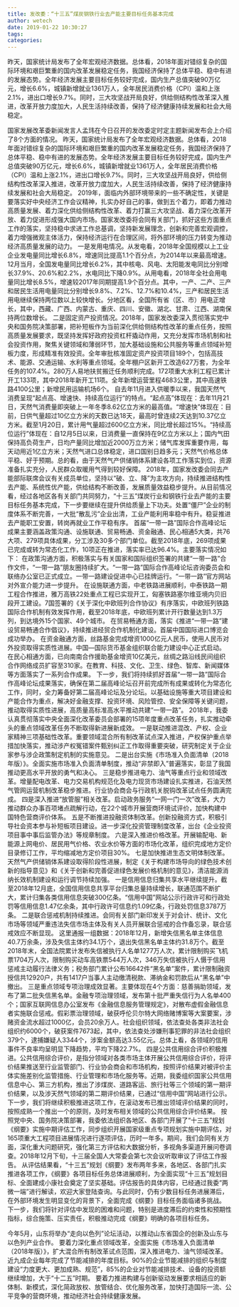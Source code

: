 ```yaml
---
title: 发改委：“十三五”煤炭钢铁行业去产能主要目标任务基本完成
author: wetech
date: 2019-01-22 10:30:27
tags: 
categories: 
---
```

昨天，国家统计局发布了全年宏观经济数据。总体看，2018年面对错综复杂的国际环境和艰巨繁重的国内改革发展稳定任务，我国经济保持了总体平稳、稳中有进的发展态势。全年经济发展主要目标任务较好完成，国内生产总值突破90万亿元，增长6.6%，城镇新增就业1361万人，全年居民消费价格（CPI）温和上涨2.1%，进出口增长9.7%。同时，三大攻坚战开局良好，供给侧结构性改革深入推进，改革开放力度加大，人民生活持续改善，保持了经济健康持续发展和社会大局稳定。
<!-- more -->
国家发展改革委新闻发言人孟玮在今日召开的发改委定时定主题新闻发布会上介绍了8个方面的情况。
昨天，国家统计局发布了全年宏观经济数据。总体看，2018年面对错综复杂的国际环境和艰巨繁重的国内改革发展稳定任务，我国经济保持了总体平稳、稳中有进的发展态势。全年经济发展主要目标任务较好完成，国内生产总值突破90万亿元，增长6.6%，城镇新增就业1361万人，全年居民消费价格（CPI）温和上涨2.1%，进出口增长9.7%。同时，三大攻坚战开局良好，供给侧结构性改革深入推进，改革开放力度加大，人民生活持续改善，保持了经济健康持续发展和社会大局稳定。
2019年，面临内外部环境带来的一些不确定性，关键是要落实好中央经济工作会议精神，扎实办好自己的事，做到五个着力，即着力推动高质量发展、着力深化供给侧结构性改革、着力打赢三大攻坚战、着力深化改革开放、着力促进形成强大国内市场。国家发改委将会同有关部门，抓好这些方面重点工作的落实，坚持稳中求进工作总基调，坚持新发展理念，创新和完善宏观调控，着力增强微观主体活力，保持经济运行在合理区间，将外部环境的压力转变为推动经济高质量发展的动力。
一是发用电情况。从发电看，2018年全国规模以上工业企业发电量同比增长6.8%，增速同比提高1.1个百分点，为2014年以来最高增速。12月当月，全国发电量同比增长6.2%，其中核电、风电、太阳能发电同比分别增长37.9%、20.6%和2.2%，水电同比下降0.9%。从用电看，2018年全社会用电量同比增长8.5%，增速较2017年同期提高1.9个百分点。其中，一产、二产、三产和居民生活用电量同比分别增长9.8%、7.2%、12.7%和10.4%，三产和居民生活用电继续保持两位数以上较快增长。分地区看，全国所有省（区、市）用电正增长，其中，西藏、广西、内蒙古、重庆、四川、安徽、湖北、甘肃、江西、湖南保持两位数增长。
二是固定资产投资情况。2018年，国家发改委深入贯彻落实党中央和国务院决策部署，把补短板作为当前深化供给侧结构性改革的重点任务，按照高质量发展要求，既坚持发挥好政府投资杠杆撬动作用，又充分发挥市场机制和社会投资作用，聚焦关键领域和薄弱环节，加大基础设施和公共服务等重点领域补短板力度，形成精准有效投资。全年审批核准固定资产投资项目189个，包括高技术、能源、交通运输、水利等重点领域。全年棚户区新开工改造627万套，为全年任务的107.4%。280万人易地扶贫搬迁任务顺利完成。172项重大水利工程已累计开工133项，其中2018年新开工11项。全年新增运营里程4683公里，其中高速铁路4100公里；新增民用运输机场6个。
自去年11月进入供暖季以来，我国天然气消费呈现“起点高、增速快、持续高位运行”的特点。“起点高”体现在：去年11月21日，天然气消费量即突破上一年冬季8.62亿立方米的最高值。“增速快”体现在：目前，日供气量超过10亿立方米的天数已达18天，最高时曾连续2天达到10.37亿立方米。截至1月20日，累计用气量超过600亿立方米，同比增长超过15%。“持续高位运行”体现在：自12月5日以来，日消费量一直保持在9亿立方米以上；国内气田保持高负荷生产，日均产量同比增加近2000万立方米；储气库发挥重要作用，每天动用近1亿立方米；天然气进口总体稳定，进口国别日趋多元；天然气价格总体平稳、好于预期。总的看，由于天然气产供储销体系建设各项工作落实到位，资源准备扎实充分，人民群众取暖用气得到较好保障。
2018年，国家发改委会同去产能部际联席会议有关成员单位，坚持以“破、立、降”为主攻方向，持续推进结构性去产能、系统性优产能，供给结构不断改善，发展质量效益稳步提升。从目前情况看，经过各地区各有关部门共同努力，“十三五”煤炭行业和钢铁行业去产能的主要目标任务基本完成，下一步要继续在提升供给质量上下功夫。处置“僵尸”企业的制度体系不断完善，一大批“散乱污”企业出清，工业产能利用率稳中有升。稳妥推进去产能职工安置，转岗再就业工作平稳有序。
首届“一带一路”国际合作高峰论坛成果主要涵盖政策沟通、设施联通、贸易畅通、资金融通、民心相通5大类，共76大项、279项具体成果，分工涉及30多个部门单位。截至2018年底，269项成果已完成或转为常态化工作，10项正在推进，落实率已达96.4%。主要落实情况如下：
在政策沟通方面，积极落实与有关国家和国际组织签署的共建“一带一路”合作文件，“一带一路”朋友圈持续扩大。“一带一路”国际合作高峰论坛咨询委员会和联络办公室已正式成立。一带一路建设促进中心已挂牌运行。“一带一路”官方网站对外宣介能力进一步提升。
在设施联通方面，中老铁路进展顺利，中泰铁路一期工程合作推进，雅万高铁22处重点工程已实现开工，匈塞铁路塞尔维亚境内贝旧段开工建设。7国签署的《关于深化中欧班列合作协议》有序落实，中欧班列铁路国际合作机制有效发挥作用，截至2018年底，中欧班列累计开行数量达到1.3万列，到达境外15个国家、49个城市。
在贸易畅通方面，落实《推进“一带一路”建设贸易畅通合作倡议》，持续推进经贸合作机制化建设。首届中国国际进口博览会成功举办。
在资金融通方面，丝路基金完成增资1000亿元人民币，使用人民币对外投资取得实质性进展。中国—国际货币基金组织联合能力建设中心正式启动。
在民心相通方面，已向南南合作援助基金增资10亿美元，丝绸之路沿线民间组织合作网络成员扩容至310家。在教育、科技、文化、卫生、绿色、智库、新闻媒体等方面落实了一系列合作成果。
下一步，我们将持续抓好首届“一带一路”国际合作高峰论坛成果落实，确保在第二届高峰论坛召开前完成所有成果或转化为常态化工作，同时，全力筹备好第二届高峰论坛及分论坛。以基础设施等重大项目建设和产能合作为重点，解决好金融支撑、投资环境、风险管控、安全保障等关键问题，推动取得实质性进展，高质量高标准高水平推动共建“一带一路”。
2018年，我委认真贯彻落实中央全面深化改革委员会部署的15项年度重点改革任务，扎实推动牵头的重点领域改革任务不断取得新进展新成效。
一是联动推进混改、产权、企业家精神三项基础性改革。重要领域混合所有制改革试点深入推进，产权保护重点举措加快落实，推动涉产权冤错案件甄别纠正工作取得重要突破，研究制定关于企业家参与涉企政策制定机制的实施意见。
二是出台实施《市场准入负面清单（2018年版）》。全面实施市场准入负面清单制度，推动“非禁即入”普遍落实，彰显了我国推动更高水平开放的勇气和决心。
三是稳步推进电力、油气等重点行业和领域改革。增量配电改革、电力交易机构规范化及电力现货市场建设扎实推进，石油天然气管网运营机制改革稳步推进。行业协会商会与行政机关脱钩改革试点任务圆满完成。
四是深入推进“放管服”相关改革。启动政务服务“一网一门一次”改革，大力推动群众办事百项堵点疏解行动，在22个城市开展营商环境试评价，加快构建中国特色营商评价体系。
五是不断推进投融资体制改革。创新投融资方式，积极引导社会资本参与补短板项目建设。进一步深化投资管理制度改革，出台《企业投资项目事中事后监管办法》等规章制度。
六是深入推进价格改革。开展输配电、新能源上网电价、居民用气价格、农业水价等方面的市场化改革，组织完成地方定价目录修订工作，平均缩减地方定价项目30%。
七是加快推进生态文明体制改革。天然气产供储销体系建设取得阶段性进展，制定《关于构建市场导向的绿色技术创新的指导意见》和《关于创新和完善促进绿色发展价格机制的意见》，清洁能源消纳长效机制建设和运行调节持续加强。
一是信用信息归集共享水平继续提升。截至2018年12月底，全国信用信息共享平台归集总量持续增长，联通范围不断扩大，累计归集各类信用信息突破300亿条。“信用中国”网站公示行政许可和行政处罚等信用信息1.47亿余条，其中行政许可信息约1.09亿条，行政处罚信息3787万条。
二是联合惩戒机制持续推进。会同有关部门新印发关于对会计、统计、文化市场等领域严重违法失信市场主体及有关人员开展联合惩戒的合作备忘录，联合惩戒效应不断显现。
这里通报一组数据：2018年12月，新增失信黑名单主体信息40.7万余条，涉及失信主体约34.1万个，退出失信黑名单主体约31.8万个。截至2018年末，全国法院累计发布失信被执行人名单1277万人次，累计限制购买飞机票1704万人次，限制购买动车高铁票544万人次，346万失信被执行人慑于信用惩戒主动履行法律义务；税务部门累计公布16642件“黑名单”案件，累计限制融资授信共12920户，共有1417户当事人主动缴清税款、滞纳金和罚款后从“黑名单”中撤出。
三是重点领域专项治理成效显著。主要体现在4个方面：慈善捐助领域，发布了第二批失信黑名单。金融专项治理领域，发布第十批严重失信行为人名单400个；国家互联网信息办公室发布《金融信息服务管理规定》，对散布虚假金融信息者实施联合惩戒。假彩票治理领域，破获呼伦贝尔特大网络赌博案等大案要案，涉赌资金流水超过1000亿，会员20余万人。社会组织领域，依法查处各类非法社会组织约6000个，破获案件7673起，其中，依法查处涉嫌刑事犯罪的非法社会组织379个，逮捕嫌疑人3344个，涉案金额高达3.55亿元。总体上看，各领域的信用事件不良率均呈明显下降趋势，平均下降22.7%。
四是公共信用综合评价积极推进。公共信用综合评价，是指分领域对各类市场主体开展公共信用综合评价，将评价结果推送至行业监管部门、行业协会商会和市场机构，按照评价结果对被评价主体实施差别化监管措施、行业管理和市场化服务等。近期，我委组织国家公共信用信息中心、第三方机构，推出了涉煤炭、道路客运、旅行社等三个领域的第一期评价结果，以及涉天然气领域的第二期评价结果，已通过“信用中国”网站进行公示。下一步，我们将继续积极推进这项工作，在滚动发布已推出领域评价结果的同时，按照成熟一个推出一个的原则，及时发布相关领域的公共信用综合评价结果。
按照党中央、国务院决策部署，我委依法组织各地区、各部门开展了“十三五”规划《纲要》实施中期评估工作，同步组织开展国家级重点专项规划实施中期评估，对165项重大工程项目进展情况进行逐项评估，历时一年多。期间，我们会同有关方面，深化重大问题研究，强化第三方评估和大数据分析，多视角多渠道开展问卷调查。2018年12月下旬，十三届全国人大常委会第七次会议听取审议了评估工作报告。
从评估结果看，“十三五”规划《纲要》发布两年多来，各地区、各部门扎实推进各项工作，《纲要》各项目标任务总体进展顺利，为全面实现“十三五”规划目标、全面建成小康社会奠定了坚实基础。评估报告的具体内容，已经通过我委“两微一端”进行解读，欢迎大家登陆查询。与此同时，仍有少数目标任务进展滞后，在外部环境发生明显变化的背景下，全面完成《纲要》目标任务面临诸多挑战。
下一步，我们将针对评估中发现的困难和问题，特别是进度滞后的约束性和预期性指标，综合施策、压实责任，积极推动完成《纲要》明确的各项目标任务。
 
 
今年5月，山东将举办“走向以色列”论坛活动，以推动山东省国企的创新及山东与以色列产业合作。
要着力深化重点领域改革，全面实施《市场准入负面清单（2018年版）》，扩大混合所有制改革试点范围，深入推进电力、油气领域改革。
近九成企业每年完成了节能减排的年度目标。90%的企业节能减排的组织与制度建设“力度更大、更加成熟、规范”，85%的企业对节能减排技术、设备的投资额继续增加，大于“十二五”时期。
要着力推进构建与创新驱动发展要求相适应的新体制、新模式，深化简政放权、放管结合、优化服务改革，加快打造国际一流、公平竞争的营商环境，推动经济社会持续健康发展。
